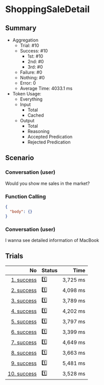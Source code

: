 # ShoppingSaleDetail
## Summary
  - Aggregation
    - Trial: #10
    - Success: #10
      - 1st: #10
      - 2nd: #0
      - 3rd: #0
    - Failure: #0
    - Nothing: #0
    - Error: 0
    - Average Time: 4033.1 ms
  - Token Usage:
    - Everything
    - Input
      - Total
      - Cached
    - Output
      - Total
      - Reasoning
      - Accepted Predication
      - Rejected Predication

## Scenario
### Conversation (user)
Would you show me sales in the market?

### Function Calling
```json
{
  "body": {}
}
```

### Conversation (user)
I wanna see detailed information of MacBook

## Trials
No | Status | Time
---:|:-------|------:
[1. success](./trials/1.success.json) | 1️⃣ | 3,725 ms
[2. success](./trials/2.success.json) | 1️⃣ | 4,098 ms
[3. success](./trials/3.success.json) | 1️⃣ | 3,789 ms
[4. success](./trials/4.success.json) | 1️⃣ | 4,202 ms
[5. success](./trials/5.success.json) | 1️⃣ | 3,797 ms
[6. success](./trials/6.success.json) | 1️⃣ | 3,399 ms
[7. success](./trials/7.success.json) | 1️⃣ | 4,649 ms
[8. success](./trials/8.success.json) | 1️⃣ | 3,663 ms
[9. success](./trials/9.success.json) | 1️⃣ | 5,481 ms
[10. success](./trials/10.success.json) | 1️⃣ | 3,528 ms